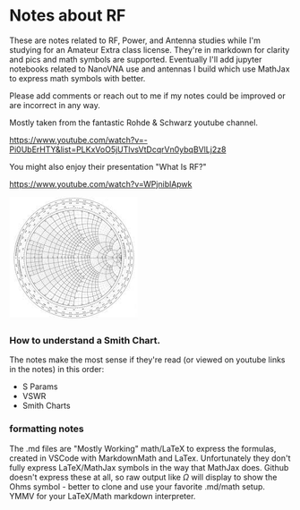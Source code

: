 # Notes about RF

These are notes related to RF, Power, and Antenna studies while I'm studying for an Amateur Extra class license. They're in markdown for clarity and pics and math symbols are supported.
Eventually I'll add jupyter notebooks related to NanoVNA use and antennas I build which use MathJax to express math symbols with better.

Please add comments or reach out to me if my notes could be improved or are incorrect in any way.

Mostly taken from the fantastic Rohde & Schwarz youtube channel.  

https://www.youtube.com/watch?v=-Pi0UbErHTY&list=PLKxVoO5jUTlvsVtDcqrVn0ybqBVlLj2z8

You might also enjoy their presentation "What Is RF?"

https://www.youtube.com/watch?v=WPjniblApwk



![Smith Chart with Annotations](pics/smith_chart.jpg)

### How to understand a Smith Chart.

The notes make the most sense if they're read (or viewed on youtube links in the notes) in this order:
- S Params
- VSWR
- Smith Charts

### formatting notes

The .md files are "Mostly Working" math/LaTeX to express the formulas, created in VSCode with MarkdownMath and LaTex. Unfortunately they don't fully express LaTeX/MathJax symbols in the way that MathJax does. Github doesn't express these at all, so raw output like $\Omega$ will display to show the Ohms symbol - better to clone and use your favorite .md/math setup. YMMV for your LaTeX/Math markdown interpreter.

